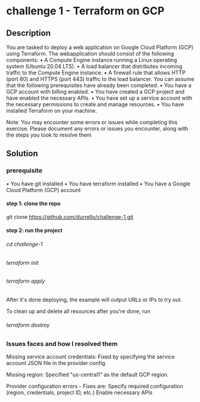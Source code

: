 # challenge 1 - Terraform on GCP

## Description
You are tasked to deploy a web application on Google Cloud Platform (GCP) using Terraform. The webapplication should consist of the following components:
• A Compute Engine instance running a Linux operating system (Ubuntu 20.04 LTS).
• A load balancer that distributes incoming traffic to the Compute Engine instance.
• A firewall rule that allows HTTP (port 80) and HTTPS (port 443) traffic to the load balancer.
You can assume that the following prerequisites have already been completed:
• You have a GCP account with billing enabled.
• You have created a GCP project and have enabled the necessary APIs.
• You have set up a service account with the necessary permissions to create and manage resources.
• You have installed Terraform on your machine.

Note: You may encounter some errors or issues while completing this exercise. Please document any errors or issues you encounter, along with the steps you took to resolve them

## Solution 
### prerequisite
• You have git installed
• You have terraform installed
• You have a Google Cloud Platform (GCP) account

#### step 1: clone the repo
 git clone https://github.com/durrello/challenge-1.git
 
#### step 2: run the project
###### cd challenge-1

###### terraform init 

###### terraform apply

After it's done deploying, the example will output URLs or IPs to try out.

To clean up and delete all resources after you're done, run 
###### terraform destroy

### Issues faces and how I resolved them
Missing service account credentials: Fixed by specifying the service account JSON file in the provider config.

Missing region: Specified "us-central1" as the default GCP region.

Provider configuration errors - Fixes are:
Specify required configuration (region, credentials, project ID, etc.)
Enable necessary APIs
